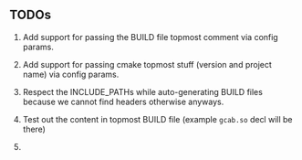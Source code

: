 ## TODOs

1. Add support for passing the BUILD file topmost comment via config params.

2. Add support for passing cmake topmost stuff (version and project name) via config params.

3. Respect the INCLUDE_PATHs while auto-generating BUILD files because we cannot find headers otherwise anyways.

4. Test out the content in topmost BUILD file (example `gcab.so` decl will be there)

5. 

